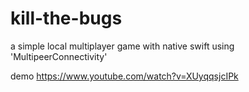 # kill-the-bugs
a simple local multiplayer game with native swift using 'MultipeerConnectivity'

demo 
https://www.youtube.com/watch?v=XUyqqsjcIPk
